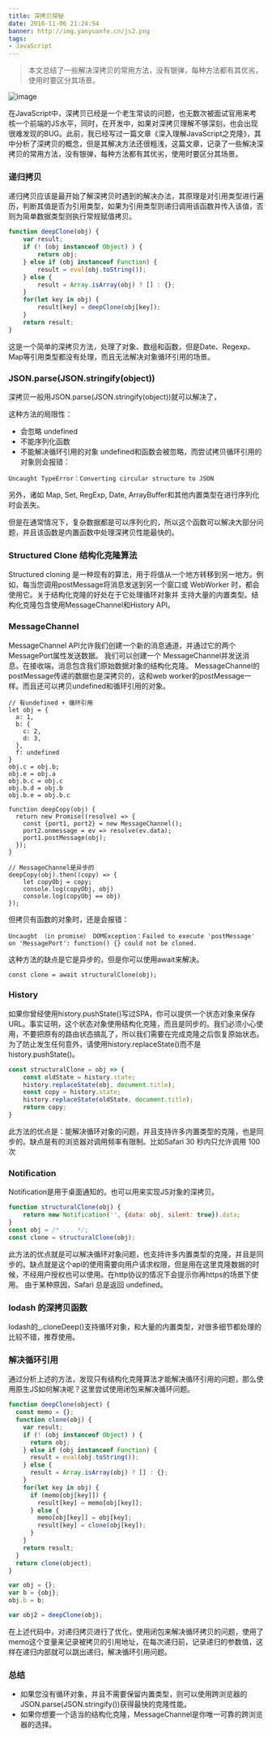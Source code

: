 ```yaml
---
title: 深拷贝探秘
date: 2018-11-06 21:24:54
banner: http://img.yanyuanfe.cn/js2.png
tags:
- JavaScript
---
```

> 本文总结了一些解决深拷贝的常用方法，没有银弹，每种方法都有其优劣，使用时要区分其场景。

![image](http://img.yanyuanfe.cn/js2.png)

<!--more-->

在JavaScript中，深拷贝已经是一个老生常谈的问题，也无数次被面试官用来考核一个前端的JS水平，同时，在开发中，如果对深拷贝理解不够深刻，也会出现很难发现的BUG。此前，我已经写过一篇文章《深入理解JavaScript之克隆》，其中分析了深拷贝的概念，但是其解决方法还很粗浅，这篇文章，记录了一些解决深拷贝的常用方法，没有银弹，每种方法都有其优劣，使用时要区分其场景。


### 递归拷贝
递归拷贝应该是最开始了解深拷贝时遇到的解决办法，其原理是对引用类型进行遍历，判断其值是否为引用类型，如果为引用类型则递归调用该函数并传入该值，否则为简单数据类型则执行常规赋值拷贝。

``` js
function deepClone(obj) {
    var result;
    if (! (obj instanceof Object) ) {
        return obj;
    } else if (obj instanceof Function) {
        result = eval(obj.toString());
    } else {
        result = Array.isArray(obj) ? [] : {};
    }
    for(let key in obj) {
        result[key] = deepClone(obj[key]);
    }
    return result;
}
```
这是一个简单的深拷贝方法，处理了对象、数组和函数，但是Date、Regexp、Map等引用类型都没有处理，而且无法解决对象循环引用的场景。

### JSON.parse(JSON.stringify(object))
深拷贝一般用JSON.parse(JSON.stringify(object))就可以解决了，

这种方法的局限性：

- 会忽略 undefined
- 不能序列化函数
- 不能解决循环引用的对象
undefined和函数会被忽略，而尝试拷贝循环引用的对象则会报错：

```
Uncaught TypeError：Converting circular structure to JSON
```
另外，诸如 Map, Set, RegExp, Date, ArrayBuffer和其他内置类型在进行序列化时会丢失。

但是在通常情况下，复杂数据都是可以序列化的，所以这个函数可以解决大部分问题，并且该函数是内置函数中处理深拷贝性能最快的。

### Structured Clone 结构化克隆算法
Structured cloning 是一种现有的算法，用于将值从一个地方转移到另一地方。例如，每当您调用postMessage将消息发送到另一个窗口或 WebWorker 时，都会使用它。关于结构化克隆的好处在于它处理循环对象并 支持大量的内置类型。结构化克隆包含使用MessageChannel和History API。

### MessageChannel

MessageChannel API允许我们创建一个新的消息通道，并通过它的两个MessagePort属性发送数据。
我们可以创建一个 MessageChannel并发送消息。在接收端，消息包含我们原始数据对象的结构化克隆。
MessageChannel的postMessage传递的数据也是深拷贝的，这和web worker的postMessage一样。而且还可以拷贝undefined和循环引用的对象。


```
// 有undefined + 循环引用
let obj = {
  a: 1,
  b: {
    c: 2,
    d: 3,
  },
  f: undefined
}
obj.c = obj.b;
obj.e = obj.a
obj.b.c = obj.c
obj.b.d = obj.b
obj.b.e = obj.b.c

function deepCopy(obj) {
  return new Promise((resolve) => {
    const {port1, port2} = new MessageChannel();
    port2.onmessage = ev => resolve(ev.data);
    port1.postMessage(obj);
  });
}

// MessageChannel是异步的
deepCopy(obj).then((copy) => {
    let copyObj = copy;
    console.log(copyObj, obj)
    console.log(copyObj == obj)
});
```
但拷贝有函数的对象时，还是会报错：

```
Uncaught （in promise） DOMException：Failed to execute 'postMessage' on 'MessagePort': function() {} could not be cloned.
```
这种方法的缺点是它是异步的，但是你可以使用await来解决。

```
const clone = await structuralClone(obj);
```


### History
如果你曾经使用history.pushState()写过SPA，你可以提供一个状态对象来保存 URL。事实证明，这个状态对象使用结构化克隆，而且是同步的。我们必须小心使用，不要把原有的路由状态搞乱了，所以我们需要在完成克隆之后恢复原始状态。为了防止发生任何意外，请使用history.replaceState()而不是history.pushState()。

``` js
const structuralClone = obj => {
    const oldState = history.state;
    history.replaceState(obj, document.title);
    const copy = history.state;
    history.replaceState(oldState, document.title);
    return copy;
}
```
此方法的优点是：能解决循环对象的问题，并且支持许多内置类型的克隆，也是同步的。缺点是有的浏览器对调用频率有限制。比如Safari 30 秒内只允许调用 100 次

### Notification
Notification是用于桌面通知的。也可以用来实现JS对象的深拷贝。
```js
function structuralClone(obj) {
    return new Notification('', {data: obj, silent: true}).data;
}
const obj = /* ... */;
const clone = structuralClone(obj);
```

此方法的优点就是可以解决循环对象问题，也支持许多内置类型的克隆，并且是同步的。缺点就是这个api的使用需要向用户请求权限，但是用在这里克隆数据的时候，不经用户授权也可以使用。在http协议的情况下会提示你再https的场景下使用。
由于某种原因，Safari 总是返回 undefined。

###  lodash 的深拷贝函数
lodash的_.cloneDeep()支持循环对象，和大量的内置类型，对很多细节都处理的比较不错，推荐使用。

### 解决循环引用
通过分析上述的方法，发现只有结构化克隆算法才能解决循环引用的问题，那么使用原生JS如何解决呢？这里尝试使用闭包来解决循环问题。

``` js
function deepClone(object) {
  const memo = {};
  function clone(obj) {
    var result;
    if (! (obj instanceof Object) ) {
      return obj;
    } else if (obj instanceof Function) {
      result = eval(obj.toString());
    } else {
      result = Array.isArray(obj) ? [] : {};
    }
    for(let key in obj) {
      if (memo[obj[key]]) {
        result[key] = memo[obj[key]];
      } else {
        memo[obj[key]] = obj[key];
        result[key] = clone(obj[key]);
      }
    }
    return result;
  }
  return clone(object);
}

var obj = {};
var b = {obj};
obj.b = b;

var obj2 = deepClone(obj);

```
在上述代码中，对递归拷贝进行了优化，使用闭包来解决循环拷贝的问题，使用了memo这个变量来记录被拷贝的引用地址，在每次递归前，记录递归的参数值，这样在递归内部就可以跳出递归，解决循环引用问题。


### 总结

- 如果您没有循环对象，并且不需要保留内置类型，则可以使用跨浏览器的 JSON.parse(JSON.stringify())获得最快的克隆性能。
- 如果你想要一个适当的结构化克隆，MessageChannel是你唯一可靠的跨浏览器的选择。

